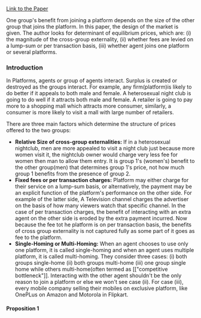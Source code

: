[Link to the Paper](https://onlinelibrary.wiley.com/doi/epdf/10.1111/j.1756-2171.2006.tb00037.x)

One group's benefit from joining a platform depends on the size of the other group that joins the platform. In this paper, the design of the market is given. The author looks for determinant of equilibrium prices, which are: (i) the magnitude of the cross-group externality, (ii) whether fees are levied on a lump-sum or per transaction basis, (iii) whether agent joins one platform or several platforms. 

### Introduction 

In Platforms, agents or group of agents interact. Surplus is created or destroyed as the groups interact. For example, any firm(platform)is likely to do better if it appeals to both male and female. A heterosexual night club is going to do well if it attracts both male and female. A retailer is going to pay more to a shopping mall which attracts more consumer, similarly, a consumer is more likely to visit a mall with large number of retailers. 

There are three main factors which determine the structure of prices offered to the two groups:
- **Relative Size of cross-group externalities:** If in a heterosexual nightclub, men are more appealed to visit a night club just because more women visit it, the nightclub owner would charge very less fee for women then man to allow them entry. It is group 1's (women's) benefit to the other group(men) that determines group 1's price, not how much group 1 benefits from the presence of group 2. 
- **Fixed fees or per transaction charges:** Platform may either charge for their service on a lump-sum basis, or alternatively, the payment may be an explicit function of the platform's performance on the other side. For example of the latter side, A Television channel charges the advertiser on the basis of how many viewers watch that specific channel. In the case of per transaction charges, the benefit of interacting with an extra agent on the other side is eroded by the extra payment incurred. Now because the fee tot he platform is on per transaction basis, the benefits of cross group externality is not captured fully as some part of it goes as fee to the platform. 
- **Single-Homing or Multi-Homing:** When an agent chooses to use only one platform, it is called single-homing and when an agent uses multiple platform, it is called multi-homing. They consider three cases: (i) both groups single-home (ii) both groups multi-home (iii) one group single home while others multi-home(often termed as [["competitive bottleneck"]]. Interacting with the other agent shouldn't be the only reason to join a platform or else we won't see case (ii). For case (iii), every mobile company selling their mobiles on exclusive platform, like OnePLus on Amazon and Motorola in Flipkart. 

#### Proposition 1 
